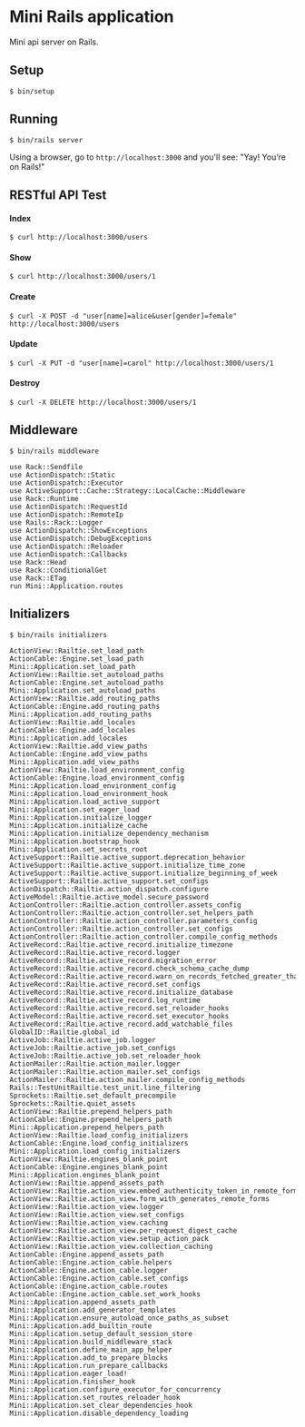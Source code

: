# Mini Rails application

Mini api server on Rails.

## Setup

    $ bin/setup

## Running

    $ bin/rails server

Using a browser, go to `http://localhost:3000` and you'll see: "Yay! You’re on Rails!"

## RESTful API Test

#### Index

    $ curl http://localhost:3000/users

#### Show

    $ curl http://localhost:3000/users/1

#### Create

    $ curl -X POST -d "user[name]=alice&user[gender]=female" http://localhost:3000/users

#### Update

    $ curl -X PUT -d "user[name]=carol" http://localhost:3000/users/1

#### Destroy

    $ curl -X DELETE http://localhost:3000/users/1

## Middleware

    $ bin/rails middleware

    use Rack::Sendfile
    use ActionDispatch::Static
    use ActionDispatch::Executor
    use ActiveSupport::Cache::Strategy::LocalCache::Middleware
    use Rack::Runtime
    use ActionDispatch::RequestId
    use ActionDispatch::RemoteIp
    use Rails::Rack::Logger
    use ActionDispatch::ShowExceptions
    use ActionDispatch::DebugExceptions
    use ActionDispatch::Reloader
    use ActionDispatch::Callbacks
    use Rack::Head
    use Rack::ConditionalGet
    use Rack::ETag
    run Mini::Application.routes

## Initializers

    $ bin/rails initializers

    ActionView::Railtie.set_load_path
    ActionCable::Engine.set_load_path
    Mini::Application.set_load_path
    ActionView::Railtie.set_autoload_paths
    ActionCable::Engine.set_autoload_paths
    Mini::Application.set_autoload_paths
    ActionView::Railtie.add_routing_paths
    ActionCable::Engine.add_routing_paths
    Mini::Application.add_routing_paths
    ActionView::Railtie.add_locales
    ActionCable::Engine.add_locales
    Mini::Application.add_locales
    ActionView::Railtie.add_view_paths
    ActionCable::Engine.add_view_paths
    Mini::Application.add_view_paths
    ActionView::Railtie.load_environment_config
    ActionCable::Engine.load_environment_config
    Mini::Application.load_environment_config
    Mini::Application.load_environment_hook
    Mini::Application.load_active_support
    Mini::Application.set_eager_load
    Mini::Application.initialize_logger
    Mini::Application.initialize_cache
    Mini::Application.initialize_dependency_mechanism
    Mini::Application.bootstrap_hook
    Mini::Application.set_secrets_root
    ActiveSupport::Railtie.active_support.deprecation_behavior
    ActiveSupport::Railtie.active_support.initialize_time_zone
    ActiveSupport::Railtie.active_support.initialize_beginning_of_week
    ActiveSupport::Railtie.active_support.set_configs
    ActionDispatch::Railtie.action_dispatch.configure
    ActiveModel::Railtie.active_model.secure_password
    ActionController::Railtie.action_controller.assets_config
    ActionController::Railtie.action_controller.set_helpers_path
    ActionController::Railtie.action_controller.parameters_config
    ActionController::Railtie.action_controller.set_configs
    ActionController::Railtie.action_controller.compile_config_methods
    ActiveRecord::Railtie.active_record.initialize_timezone
    ActiveRecord::Railtie.active_record.logger
    ActiveRecord::Railtie.active_record.migration_error
    ActiveRecord::Railtie.active_record.check_schema_cache_dump
    ActiveRecord::Railtie.active_record.warn_on_records_fetched_greater_than
    ActiveRecord::Railtie.active_record.set_configs
    ActiveRecord::Railtie.active_record.initialize_database
    ActiveRecord::Railtie.active_record.log_runtime
    ActiveRecord::Railtie.active_record.set_reloader_hooks
    ActiveRecord::Railtie.active_record.set_executor_hooks
    ActiveRecord::Railtie.active_record.add_watchable_files
    GlobalID::Railtie.global_id
    ActiveJob::Railtie.active_job.logger
    ActiveJob::Railtie.active_job.set_configs
    ActiveJob::Railtie.active_job.set_reloader_hook
    ActionMailer::Railtie.action_mailer.logger
    ActionMailer::Railtie.action_mailer.set_configs
    ActionMailer::Railtie.action_mailer.compile_config_methods
    Rails::TestUnitRailtie.test_unit.line_filtering
    Sprockets::Railtie.set_default_precompile
    Sprockets::Railtie.quiet_assets
    ActionView::Railtie.prepend_helpers_path
    ActionCable::Engine.prepend_helpers_path
    Mini::Application.prepend_helpers_path
    ActionView::Railtie.load_config_initializers
    ActionCable::Engine.load_config_initializers
    Mini::Application.load_config_initializers
    ActionView::Railtie.engines_blank_point
    ActionCable::Engine.engines_blank_point
    Mini::Application.engines_blank_point
    ActionView::Railtie.append_assets_path
    ActionView::Railtie.action_view.embed_authenticity_token_in_remote_forms
    ActionView::Railtie.action_view.form_with_generates_remote_forms
    ActionView::Railtie.action_view.logger
    ActionView::Railtie.action_view.set_configs
    ActionView::Railtie.action_view.caching
    ActionView::Railtie.action_view.per_request_digest_cache
    ActionView::Railtie.action_view.setup_action_pack
    ActionView::Railtie.action_view.collection_caching
    ActionCable::Engine.append_assets_path
    ActionCable::Engine.action_cable.helpers
    ActionCable::Engine.action_cable.logger
    ActionCable::Engine.action_cable.set_configs
    ActionCable::Engine.action_cable.routes
    ActionCable::Engine.action_cable.set_work_hooks
    Mini::Application.append_assets_path
    Mini::Application.add_generator_templates
    Mini::Application.ensure_autoload_once_paths_as_subset
    Mini::Application.add_builtin_route
    Mini::Application.setup_default_session_store
    Mini::Application.build_middleware_stack
    Mini::Application.define_main_app_helper
    Mini::Application.add_to_prepare_blocks
    Mini::Application.run_prepare_callbacks
    Mini::Application.eager_load!
    Mini::Application.finisher_hook
    Mini::Application.configure_executor_for_concurrency
    Mini::Application.set_routes_reloader_hook
    Mini::Application.set_clear_dependencies_hook
    Mini::Application.disable_dependency_loading

